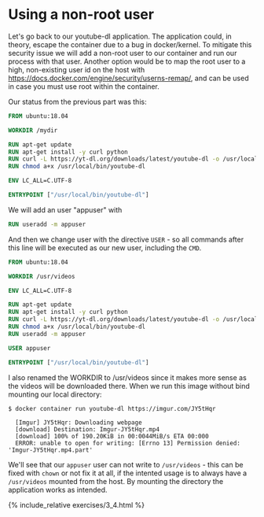 
# Using a non-root user #

Let's go back to our youtube-dl application. The application could, in theory, escape the container due to a bug in docker/kernel. To mitigate this security issue we will add a non-root user to our container and run our process with that user. Another option would be to map the root user to a high, non-existing user id on the host with https://docs.docker.com/engine/security/userns-remap/, and can be used in case you must use root within the container.

Our status from the previous part was this:

```dockerfile
FROM ubuntu:18.04

WORKDIR /mydir

RUN apt-get update
RUN apt-get install -y curl python
RUN curl -L https://yt-dl.org/downloads/latest/youtube-dl -o /usr/local/bin/youtube-dl
RUN chmod a+x /usr/local/bin/youtube-dl

ENV LC_ALL=C.UTF-8

ENTRYPOINT ["/usr/local/bin/youtube-dl"]
```

We will add an user "appuser" with

```dockerfile
RUN useradd -m appuser 
```

And then we change user with the directive `USER` - so all commands after this line will be executed as our new user, including the `CMD`. 

```dockerfile
FROM ubuntu:18.04 

WORKDIR /usr/videos

ENV LC_ALL=C.UTF-8 

RUN apt-get update
RUN apt-get install -y curl python
RUN curl -L https://yt-dl.org/downloads/latest/youtube-dl -o /usr/local/bin/youtube-dl
RUN chmod a+x /usr/local/bin/youtube-dl
RUN useradd -m appuser

USER appuser

ENTRYPOINT ["/usr/local/bin/youtube-dl"] 
```

I also renamed the WORKDIR to /usr/videos since it makes more sense as the videos will be downloaded there. When we run this image without bind mounting our local directory: 

```console
$ docker container run youtube-dl https://imgur.com/JY5tHqr

  [Imgur] JY5tHqr: Downloading webpage
  [download] Destination: Imgur-JY5tHqr.mp4
  [download] 100% of 190.20KiB in 00:0044MiB/s ETA 00:000
  ERROR: unable to open for writing: [Errno 13] Permission denied: 'Imgur-JY5tHqr.mp4.part'
```

We'll see that our `appuser` user can not write to `/usr/videos` - this can be fixed with `chown` or not fix it at all, if the intented usage is to always have a `/usr/videos` mounted from the host. By mounting the directory the application works as intended.

{% include_relative exercises/3_4.html %}
